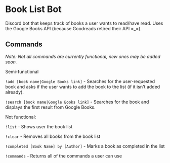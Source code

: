 # Book List Bot
Discord bot that keeps track of books a user wants to read/have read. Uses the Google Books API (because Goodreads retired their API =_=).

## Commands 
*Note: Not all commands are currently functional, new ones may be added soon.*

Semi-functional

```!add [book name|Google Books link]``` - Searches for the user-requested book and asks if the user wants to add the book to the list (if it isn't added already). 

```!search [book name|Google Books link]``` - Searches for the book and displays the first result from Google Books.

Not functional:

```!list``` - Shows user the book list

```!clear``` - Removes all books from the book list

```!completed [Book Name] by [Author]``` - Marks a book as completed in the list

```!commands``` - Returns all of the commands a user can use

